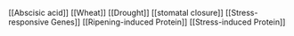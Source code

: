 [[Abscisic acid]]
[[Wheat]]
[[Drought]]
[[stomatal closure]]
[[Stress-responsive Genes]]
[[Ripening-induced Protein]]
[[Stress-induced Protein]]
